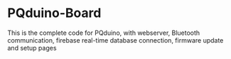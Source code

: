 # PQduino-Board
This is the complete code for PQduino, with webserver, Bluetooth communication, firebase real-time database connection, firmware update and setup pages
